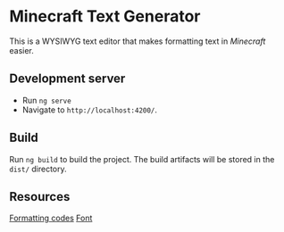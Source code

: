 # Minecraft Text Generator

This is a WYSIWYG text editor that makes formatting text in *Minecraft* easier.

## Development server

- Run `ng serve`
- Navigate to `http://localhost:4200/`.

## Build

Run `ng build` to build the project. The build artifacts will be stored in the `dist/` directory.

## Resources

[Formatting codes](https://minecraft.fandom.com/wiki/Formatting_codes)
[Font](https://www.fontspace.com/minecraft-font-f28180)
